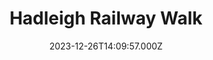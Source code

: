 ---
date: 2023-12-26T14:09:57.000Z
title: Hadleigh Railway Walk
latitude: 52.04096961126445
longitude: 0.9595656394958496
category: checkin
---